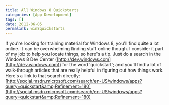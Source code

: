 ```yaml
---
title: All Windows 8 Quickstarts
categories: [App Development]
tags: []
date: 2012-06-05
permalink: win8quickstarts
---
```


If you&#39;re looking for training material for Windows 8, you&#39;ll find quite a lot online. It can be overwhelming finding stuff online though. I consider it part of my job to help you locate things, so here&#39;s a tip. Just do a search in the Windows 8 Dev Center ([http://dev.windows.com](http://dev.windows.com)) for the word &#39;quickstart&#39;; and you&#39;ll find a lot of walk-through articles that are really helpful in figuring out how things work. Here&#39;s a link to that search directly: [http://social.msdn.microsoft.com/search/en-US/windows/apps?query=quickstart&amp;Refinement=180](http://social.msdn.microsoft.com/search/en-US/windows/apps?query=quickstart&amp;Refinement=180)